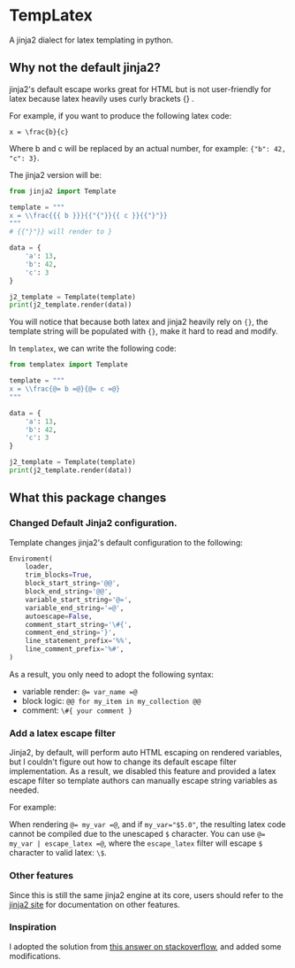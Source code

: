 # TempLatex

A jinja2 dialect for latex templating in python.

## Why not the default jinja2?

jinja2's default escape works great for HTML but is not user-friendly for latex because latex heavily uses curly
brackets {} .

For example, if you want to produce the following latex code:

`x = \frac{b}{c}`

Where b and c will be replaced by an actual number, for example: `{"b": 42, "c": 3}`. 

The jinja2 version will be:

```python
from jinja2 import Template

template = """
x = \\frac{{{ b }}}{{"{"}}{{ c }}{{"}"}}
"""
# {{"}"}} will render to }

data = {
    'a': 13,
    'b': 42,
    'c': 3
}

j2_template = Template(template)
print(j2_template.render(data))
```

You will notice that because both latex and jinja2 heavily rely on `{}`, the template string will be populated
with `{}`, make it hard to read and modify.

In `templatex`, we can write the following code:

```python
from templatex import Template

template = """
x = \\frac{@= b =@}{@= c =@}
"""

data = {
    'a': 13,
    'b': 42,
    'c': 3
}

j2_template = Template(template)
print(j2_template.render(data))
```

## What this package changes

### Changed Default Jinja2 configuration.

Template changes jinja2's default configuration to the following:

```python
Enviroment(
    loader,
    trim_blocks=True,
    block_start_string='@@',
    block_end_string='@@',
    variable_start_string='@=',
    variable_end_string='=@',
    autoescape=False,
    comment_start_string='\#{',
    comment_end_string='}',
    line_statement_prefix='%%',
    line_comment_prefix='%#',
)
```

As a result, you only need to adopt the following syntax:

* variable render: `@= var_name =@`
* block logic: `@@ for my_item in my_collection @@`
* comment: `\#{ your comment }`


### Add a latex escape filter

Jinja2, by default, will perform auto HTML escaping on rendered variables, but I couldn't figure out how to change its default escape filter implementation. 
As a result, we disabled this feature and provided a latex escape filter so template authors can manually escape string variables as needed.

For example: 

When rendering `@= my_var =@`, and if `my_var="$5.0"`, the resulting latex code cannot be compiled due to the unescaped `$` character.
You can use `@= my_var | escape_latex =@`, where the `escape_latex` filter will escape `$` character to valid latex: `\$`.

### Other features

Since this is still the same jinja2 engine at its core, users should refer to the [jinja2 site](https://jinja.palletsprojects.com/en/3.0.x/) for documentation on other features. 

### Inspiration

I adopted the solution from [this answer on stackoverflow](https://stackoverflow.com/a/55715605), and added some modifications.
